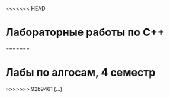 <<<<<<< HEAD
<h1>Лабораторные работы по C++</h1>
=======
<h1>Лабы по алгосам, 4 семестр</h1>
>>>>>>> 92b9461 (...)
